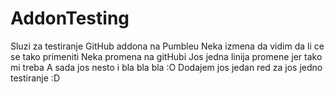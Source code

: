 # AddonTesting
Sluzi za testiranje GitHub addona na Pumbleu
Neka izmena da vidim da li ce se tako primeniti
Neka promena na gitHubi
Jos jedna linija promene jer tako mi treba
A sada jos nesto i bla bla bla :O
Dodajem jos jedan red za jos jedno testiranje :D

